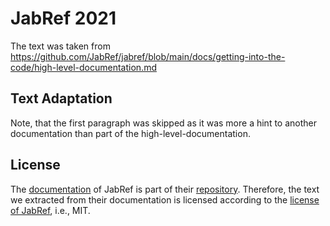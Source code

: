 # JabRef 2021

The text was taken from https://github.com/JabRef/jabref/blob/main/docs/getting-into-the-code/high-level-documentation.md

## Text Adaptation

Note, that the first paragraph was skipped as it was more a hint to another documentation than part of the high-level-documentation.  

## License

The [documentation](https://github.com/JabRef/jabref/blob/main/docs/getting-into-the-code/high-level-documentation.md) of JabRef is part of their [repository](https://github.com/JabRef/jabref/).
Therefore, the text we extracted from their documentation is licensed according to the [license of JabRef](https://github.com/JabRef/jabref/blob/main/LICENSE.md), i.e., MIT.
